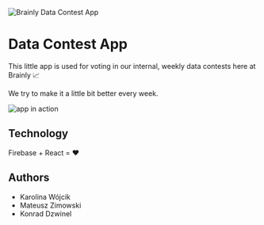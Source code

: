![Brainly Data Contest App](http://i.imgur.com/nTx6vlg.png)

# Data Contest App

This little app is used for voting in our internal, weekly data contests here at Brainly :chart_with_upwards_trend:

We try to make it a little bit better every week.

![app in action](http://i.imgur.com/PV7XeZF.png)

## Technology
Firebase + React = :heart:

## Authors
- Karolina Wójcik
- Mateusz Zimowski
- Konrad Dzwinel
